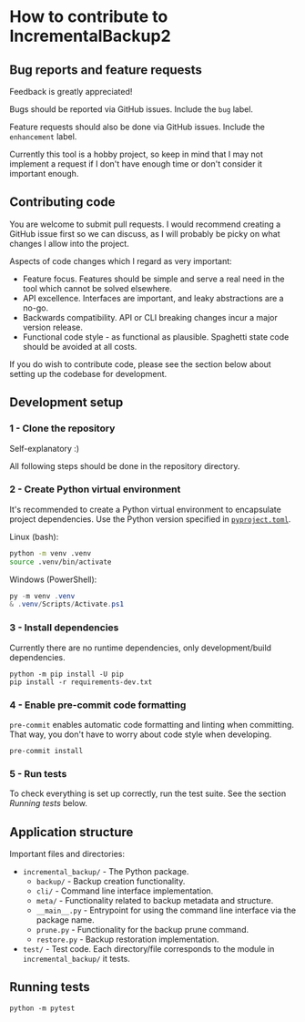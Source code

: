 # How to contribute to IncrementalBackup2

## Bug reports and feature requests

Feedback is greatly appreciated!

Bugs should be reported via GitHub issues. Include the `bug` label.

Feature requests should also be done via GitHub issues. Include the `enhancement` label.

Currently this tool is a hobby project, so keep in mind that I may not implement a request if I don't have enough time or don't consider it important enough.

## Contributing code

You are welcome to submit pull requests. I would recommend creating a GitHub issue first so we can discuss, as I will probably be picky on what changes I allow into the project.

Aspects of code changes which I regard as very important:

- Feature focus. Features should be simple and serve a real need in the tool which cannot be solved elsewhere.
- API excellence. Interfaces are important, and leaky abstractions are a no-go.
- Backwards compatibility. API or CLI breaking changes incur a major version release.
- Functional code style - as functional as plausible. Spaghetti state code should be avoided at all costs.

If you do wish to contribute code, please see the section below about setting up the codebase for development.

## Development setup

### 1 - Clone the repository

Self-explanatory :)

All following steps should be done in the repository directory.

### 2 - Create Python virtual environment

It's recommended to create a Python virtual environment to encapsulate project dependencies.
Use the Python version specified in [`pyproject.toml`](./pyproject.toml).

Linux (bash):

```bash
python -m venv .venv
source .venv/bin/activate
```

Windows (PowerShell):

```powershell
py -m venv .venv
& .venv/Scripts/Activate.ps1
```

### 3 - Install dependencies

Currently there are no runtime dependencies, only development/build dependencies.

```
python -m pip install -U pip
pip install -r requirements-dev.txt
```

### 4 - Enable pre-commit code formatting

`pre-commit` enables automatic code formatting and linting when committing. That way, you don't have to worry about code style when developing.

```
pre-commit install
```

### 5 - Run tests

To check everything is set up correctly, run the test suite. See the section _Running tests_ below.

## Application structure

Important files and directories:

- `incremental_backup/` - The Python package.
  - `backup/` - Backup creation functionality.
  - `cli/` - Command line interface implementation.
  - `meta/` - Functionality related to backup metadata and structure.
  - `__main__.py` - Entrypoint for using the command line interface via the package name.
  - `prune.py` - Functionality for the backup prune command.
  - `restore.py` - Backup restoration implementation.
- `test/` - Test code. Each directory/file corresponds to the module in `incremental_backup/` it tests.

## Running tests

```
python -m pytest
```
